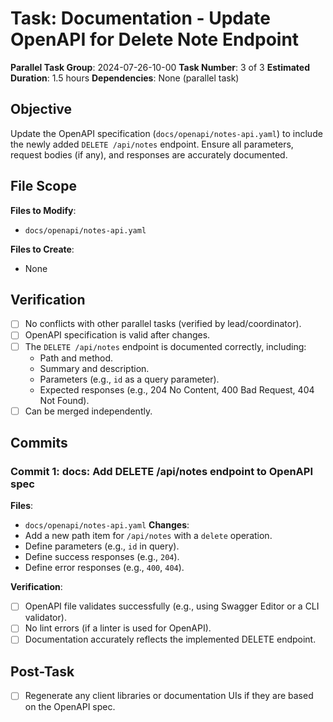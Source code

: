# Task: Documentation - Update OpenAPI for Delete Note Endpoint

**Parallel Task Group**: 2024-07-26-10-00
**Task Number**: 3 of 3
**Estimated Duration**: 1.5 hours
**Dependencies**: None (parallel task)

## Objective
Update the OpenAPI specification (`docs/openapi/notes-api.yaml`) to include the newly added `DELETE /api/notes` endpoint. Ensure all parameters, request bodies (if any), and responses are accurately documented.

## File Scope
**Files to Modify**:
- `docs/openapi/notes-api.yaml`

**Files to Create**:
- None

## Verification
- [ ] No conflicts with other parallel tasks (verified by lead/coordinator).
- [ ] OpenAPI specification is valid after changes.
- [ ] The `DELETE /api/notes` endpoint is documented correctly, including:
    - Path and method.
    - Summary and description.
    - Parameters (e.g., `id` as a query parameter).
    - Expected responses (e.g., 204 No Content, 400 Bad Request, 404 Not Found).
- [ ] Can be merged independently.

## Commits

### Commit 1: docs: Add DELETE /api/notes endpoint to OpenAPI spec
**Files**:
- `docs/openapi/notes-api.yaml`
**Changes**:
- Add a new path item for `/api/notes` with a `delete` operation.
- Define parameters (e.g., `id` in query).
- Define success responses (e.g., `204`).
- Define error responses (e.g., `400`, `404`).

**Verification**:
- [ ] OpenAPI file validates successfully (e.g., using Swagger Editor or a CLI validator).
- [ ] No lint errors (if a linter is used for OpenAPI).
- [ ] Documentation accurately reflects the implemented DELETE endpoint.

## Post-Task
- [ ] Regenerate any client libraries or documentation UIs if they are based on the OpenAPI spec. 